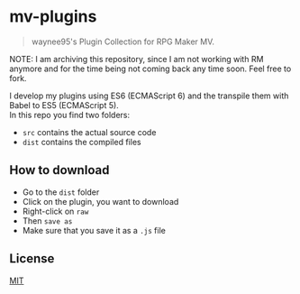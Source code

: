 # mv-plugins

> waynee95's Plugin Collection for RPG Maker MV.

NOTE: I am archiving this repository, since I am not working with RM anymore
and for the time being not coming back any time soon. Feel free to fork.

I develop my plugins using ES6 (ECMAScript 6) and the transpile them with Babel to ES5 (ECMAScript 5). <br>
In this repo you find two folders:
- `src` contains the actual source code
- `dist` contains the compiled files

## How to download
- Go to the `dist` folder
- Click on the plugin, you want to download
- Right-click on `raw`
- Then `save as`
- Make sure that you save it as a `.js` file

## License

[MIT](LICENSE)
